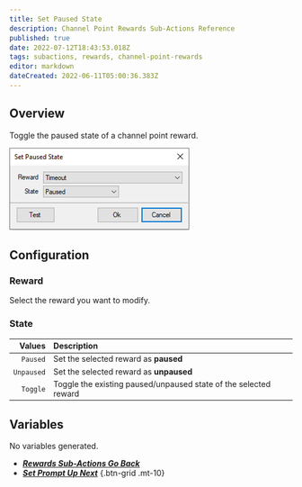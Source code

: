 ```yaml
---
title: Set Paused State
description: Channel Point Rewards Sub-Actions Reference
published: true
date: 2022-07-12T18:43:53.018Z
tags: subactions, rewards, channel-point-rewards
editor: markdown
dateCreated: 2022-06-11T05:00:36.383Z
---
```


## Overview
Toggle the paused state of a channel point reward.

![setpausedstatepopup.png](/setpausedstatepopup.png)

## Configuration
### Reward
Select the reward you want to modify.

### State
|     Values | Description                                                      |
| ----------:|:---------------------------------------------------------------- |
|   `Paused` | Set the selected reward as **paused**                            |
| `Unpaused` | Set the selected reward as **unpaused**                          |
|   `Toggle` | Toggle the existing paused/unpaused state of the selected reward |

## Variables
No variables generated.


- [<i class="mdi mdi-chevron-left"></i>***Rewards Sub-Actions ***Go Back******](/en/Sub-Actions/Rewards)
- [<i class="mdi mdi-twitch text--twitch"></i>***Set Prompt ***Up Next******](/en/Sub-Actions/Rewards/Set-Prompt)
{.btn-grid .mt-10}